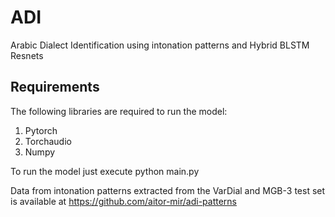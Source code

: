 # ADI
Arabic Dialect Identification using intonation patterns and Hybrid BLSTM Resnets

## Requirements

The following libraries are required to run the model:

1. Pytorch
2. Torchaudio
3. Numpy


To run the model just execute python main.py


Data from intonation patterns extracted from the VarDial and MGB-3 test set is available at https://github.com/aitor-mir/adi-patterns 

